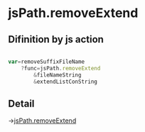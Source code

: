# jsPath.removeExtend

## Difinition by js action

```js.js

var=removeSuffixFileName
	?func=jsPath.removeExtend
		&fileNameString
		&extendListConString
```

## Detail

->[jsPath.removeExtend](https://github.com/puutaro/CommandClick/blob/master/md/developer/js_interface/details/JsPath/removeExtend.md)
